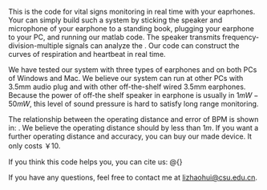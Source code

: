 This is the code for vital signs monitoring in real time with your eaprhones. Your can simply build such a system by sticking the speaker and microphone of your earphone to a standing book, plugging your earphone to your PC, and running our matlab code. The speaker transmits frequency-division-multiple signals can analyze the . Our code can construct the curves of respiration and heartbeat in real time. 

We have tested our system with three types of earphones and on both PCs of Windows and Mac. We believe our system can run at other PCs with 3.5mm audio plug and with other off-the-shelf wired 3.5mm earphones. Because the power of off-the shelf speaker in earphone is usually in $1mW-50mW$, this level of sound pressure is hard to satisfy long range monitoring. 

The relationship between the operating distance and error of BPM is shown in: . We believe the operating distance should by less than $1m$. If you want a further operating distance  and accuracy, you can buy our made device. It only costs ￥10.

If you think this code helps you, you can cite us:
@{}

If you have any questions, feel free to contact me at lizhaohui@csu.edu.cn. 
